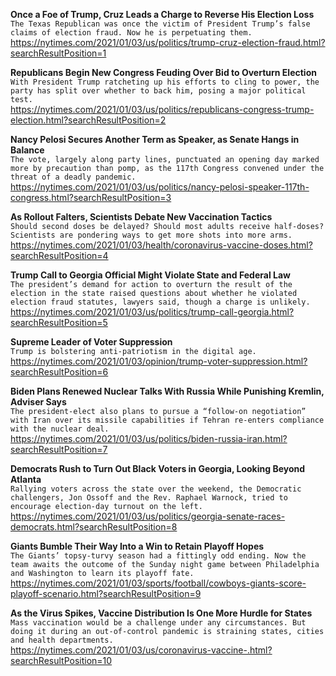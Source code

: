 **Once a Foe of Trump, Cruz Leads a Charge to Reverse His Election Loss**\
`The Texas Republican was once the victim of President Trump’s false claims of election fraud. Now he is perpetuating them.`\
https://nytimes.com/2021/01/03/us/politics/trump-cruz-election-fraud.html?searchResultPosition=1

**Republicans Begin New Congress Feuding Over Bid to Overturn Election**\
`With President Trump ratcheting up his efforts to cling to power, the party has split over whether to back him, posing a major political test.`\
https://nytimes.com/2021/01/03/us/politics/republicans-congress-trump-election.html?searchResultPosition=2

**Nancy Pelosi Secures Another Term as Speaker, as Senate Hangs in Balance**\
`The vote, largely along party lines, punctuated an opening day marked more by precaution than pomp, as the 117th Congress convened under the threat of a deadly pandemic.`\
https://nytimes.com/2021/01/03/us/politics/nancy-pelosi-speaker-117th-congress.html?searchResultPosition=3

**As Rollout Falters, Scientists Debate New Vaccination Tactics**\
`Should second doses be delayed? Should most adults receive half-doses? Scientists are pondering ways to get more shots into more arms.`\
https://nytimes.com/2021/01/03/health/coronavirus-vaccine-doses.html?searchResultPosition=4

**Trump Call to Georgia Official Might Violate State and Federal Law**\
`The president’s demand for action to overturn the result of the election in the state raised questions about whether he violated election fraud statutes, lawyers said, though a charge is unlikely.`\
https://nytimes.com/2021/01/03/us/politics/trump-call-georgia.html?searchResultPosition=5

**Supreme Leader of Voter Suppression**\
`Trump is bolstering anti-patriotism in the digital age.`\
https://nytimes.com/2021/01/03/opinion/trump-voter-suppression.html?searchResultPosition=6

**Biden Plans Renewed Nuclear Talks With Russia While Punishing Kremlin, Adviser Says**\
`The president-elect also plans to pursue a “follow-on negotiation” with Iran over its missile capabilities if Tehran re-enters compliance with the nuclear deal.`\
https://nytimes.com/2021/01/03/us/politics/biden-russia-iran.html?searchResultPosition=7

**Democrats Rush to Turn Out Black Voters in Georgia, Looking Beyond Atlanta**\
`Rallying voters across the state over the weekend, the Democratic challengers, Jon Ossoff and the Rev. Raphael Warnock, tried to encourage election-day turnout on the left.`\
https://nytimes.com/2021/01/03/us/politics/georgia-senate-races-democrats.html?searchResultPosition=8

**Giants Bumble Their Way Into a Win to Retain Playoff Hopes**\
`The Giants’ topsy-turvy season had a fittingly odd ending. Now the team awaits the outcome of the Sunday night game between Philadelphia and Washington to learn its playoff fate.`\
https://nytimes.com/2021/01/03/sports/football/cowboys-giants-score-playoff-scenario.html?searchResultPosition=9

**As the Virus Spikes, Vaccine Distribution Is One More Hurdle for States**\
`Mass vaccination would be a challenge under any circumstances. But doing it during an out-of-control pandemic is straining states, cities and health departments.`\
https://nytimes.com/2021/01/03/us/coronavirus-vaccine-.html?searchResultPosition=10

